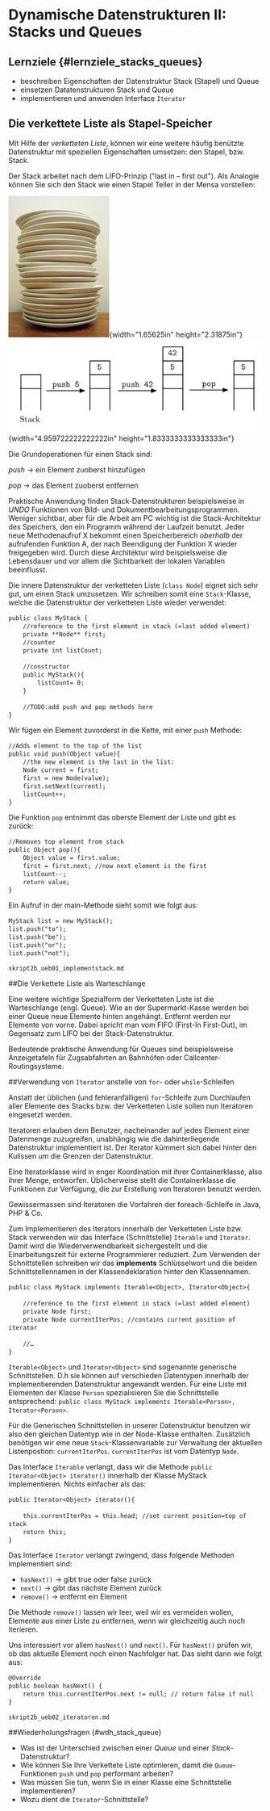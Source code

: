 Dynamische Datenstrukturen II: Stacks und Queues
==========================================

Lernziele {#lernziele_stacks_queues}
-----------
* beschreiben Eigenschaften der Datenstruktur Stack (Stapel) und Queue
* einsetzen Datatenstrukturen Stack und Queue
* implementieren und anwenden Interface `Iterator`

Die verkettete Liste als Stapel-Speicher
---------------------------------------------------

Mit Hilfe der *verketteten Liste*, können wir eine weitere häufig
benützte Datenstruktur mit speziellen Eigenschaften umsetzen: den
Stapel, bzw. Stack.

Der Stack arbeitet nach dem LIFO-Prinzip ("last in – first out"). Als
Analogie können Sie sich den Stack wie einen Stapel Teller in der Mensa
vorstellen:

![](media/teller.png){width="1.65625in"
height="2.31875in"}
![](media/stack_ops.png){width="4.959722222222222in"
height="1.8333333333333333in"}

Die Grundoperationen für einen Stack sind:

*push* -&gt; ein Element zuoberst hinzufügen

*pop* -&gt; das Element zuoberst entfernen

Praktische Anwendung finden Stack-Datenstrukturen beispielsweise in
*UNDO* Funktionen von Bild- und Dokumentbearbeitungsprogrammen. Weniger
sichtbar, aber für die Arbeit am PC wichtig ist die Stack-Architektur
des Speichers, den ein Programm während der Laufzeit benutzt. Jeder neue
Methodenaufruf X bekommt einen Speicherbereich *oberhalb* der
aufrufenden Funktion A, der nach Beendigung der Funktion X wieder
freigegeben wird. Durch diese Architektur wird beispielsweise die
Lebensdauer und vor allem die Sichtbarkeit der lokalen Variablen
beeinflusst.

Die innere Datenstruktur der verketteten Liste (`class Node`) eignet
sich sehr gut, um einen Stack umzusetzen. Wir schreiben somit eine
`Stack`-Klasse, welche die Datenstruktur der verketteten Liste wieder
verwendet:

~~~~~~~~~~~~~~~~~~~~~~~~~~
public class MyStack {
	//reference to the first element in stack (=last added element)
	private **Node** first;
	//counter
	private int listCount;

	//constructor
	public MyStack(){
		listCount= 0;
	}

	//TODO:add push and pop methods here
}
~~~~~~~~~~~~~~~~~~~~~~~~~~

Wir fügen ein Element zuvorderst in die Kette, mit einer `push` Methode:

~~~~~~~~~~~~~~~~~~~~~~~~~~~~~
//Adds element to the top of the list
public void push(Object value){
	//the new element is the last in the list:
	Node current = first;
	first = new Node(value);
	first.setNext(current);
	listCount++;
}
~~~~~~~~~~~~~~~~~~~~~~~~~~~~~~~

Die Funktion `pop` entnimmt das oberste Element der Liste und gibt es
zurück:

~~~~~~~~~~~~~~~~~~~~~~~~~~~~~~
//Removes top element from stack
public Object pop(){
	Object value = first.value;
	first = first.next; //now next element is the first
	listCount--;
	return value;
}
~~~~~~~~~~~~~~~~~~~~~~~~~~~~~~~~~~

Ein Aufruf in der main-Methode sieht somit wie folgt aus:

~~~~~~~~~~~~~~~~~~~~~~~~~~~
MyStack list = new MyStack();
list.push("to");
list.push("be");
list.push("or");
list.push("not");
~~~~~~~~~~~~~~~~~~~~~~~~~~~~

```include
skript2b_ueb01_implementstack.md
```

##Die Verkettete Liste als Warteschlange

Eine weitere wichtige Spezialform der Verketteten Liste ist die Warteschlange (engl. Queue). Wie an der Supermarkt-Kasse werden bei einer Queue neue Elemente hinten angehängt. Entfernt werden nur Elemente von vorne. Dabei spricht man vom FIFO (First-In First-Out), im Gegensatz zum LIFO bei der Stack-Datenstruktur. 

Bedeutende praktische Anwendung für Queues sind beispielsweise Anzeigetafeln für Zugsabfahrten an Bahnhöfen oder Callcenter-Routingsysteme.   

##Verwendung von `Iterator` anstelle von `for`- oder `while`-Schleifen

Anstatt der üblichen (und fehleranfälligen) `for`-Schleife zum Durchlaufen aller Elemente
des Stacks bzw. der Verketteten Liste sollen nun Iteratoren eingesetzt werden.

Iteratoren erlauben dem Benutzer, nacheinander auf jedes Element einer
Datenmenge zuzugreifen, unabhängig wie die dahinterliegende
Datenstruktur implementiert ist. Der Iterator kümmert sich dabei hinter den Kulissen 
um die Grenzen der Datenstruktur.

Eine Iteratorklasse wird in enger Koordination mit ihrer
Containerklasse, also ihrer Menge, entworfen. Üblicherweise stellt die
Containerklasse die Funktionen zur Verfüg­ung, die zur Erstellung von
Iteratoren benutzt werden.

Gewissermassen sind Iteratoren die Vorfahren der foreach-Schleife in
Java, PHP & Co.

Zum Implementieren des Iterators innerhalb der Verketteten Liste bzw. Stack verwenden wir das Interface (Schnittstelle) `Iterable` und `Iterator`. Damit wird die Wiederverwendbarkeit sichergestellt und die Einarbeitungszeit für externe Programmierer reduziert. Zum Verwenden der Schnittstellen schreiben wir das **implements**
Schlüsselwort und die beiden Schnittstellennamen in der Klassendeklaration hinter den Klassennamen.

~~~~~~~~~~~~~~~~~~~~~~~~~~~~~~~~~~~
public class MyStack implements Iterable<Object>, Iterator<Object>{

	//reference to the first element in stack (=last added element)
	private Node first;
	private Node currentIterPos; //contains current position of iterator

	//…
}
~~~~~~~~~~~~~~~~~~~~~~~~~~~~~~~~~~~~

`Iterable<Object>` und `Iterator<Object>` sind sogenannte
generische Schnittstellen. D.h sie können auf verschieden Datentypen
innerhalb der implementierenden Datenstruktur angewandt werden. Für eine Liste mit Elementen der Klasse `Person` spezialisieren Sie die Schnittstelle entsprechend: `public class MyStack implements Iterable<Person>, Iterator<Person>`.

Für die Generischen Schnittstellen in unserer Datenstruktur benutzen wir also den gleichen Datentyp wie in der
Node-Klasse enthalten. Zusätzlich benötigen wir eine neue `Stack`-Klassenvariable zur Verwaltung der aktuellen Listenpostion: `currentIterPos`. `currentIterPos` ist vom Datentyp `Node`.

Das Interface `Iterable` verlangt, dass wir die Methode `public
Iterator<Object> iterator()` innerhalb der Klasse MyStack
implementieren. Nichts einfacher als das:

~~~~~~~~~~~~~~~~~
public Iterator<Object> iterator(){

	this.currentIterPos = this.head; //set current position=top of stack
	return this;
}
~~~~~~~~~~~~~~~~~

Das Interface `Iterator` verlangt zwingend, dass folgende Methoden
implementiert sind:

* `hasNext()` -&gt; gibt true oder false zurück
* `next()` -&gt; gibt das nächste Element zurück
* `remove()` -&gt; entfernt ein Element

Die Methode `remove()` lassen wir leer, weil wir es vermeiden wollen,
Elemente aus einer Liste zu entfernen, wenn wir gleichzeitig auch noch
iterieren.

Uns interessiert vor allem `hasNext()` und `next()`. Für `hasNext()`
prüfen wir, ob das aktuelle Element noch einen Nachfolger hat. Das sieht
dann wie folgt aus:

~~~~~~~~~~~~~~~~~~~~~~
@Override
public boolean hasNext() {
	return this.currentIterPos.next != null; // return false if null
}
~~~~~~~~~~~~~~~~~~~~~~

```include
skript2b_ueb02_iteratoren.md
```

##Wiederholungsfragen {#wdh_stack_queue}

* Was ist der Unterschied zwischen einer *Queue* und einer *Stack*-Datenstruktur?
* Wie können Sie Ihre Verkettete Liste optimieren, damit die `Queue`-Funktionen `push` und `pop` performant arbeiten?
* Was müssen Sie tun, wenn Sie in einer Klasse eine Schnittstelle implementieren?
* Wozu dient die `Iterator`-Schnittstelle?
